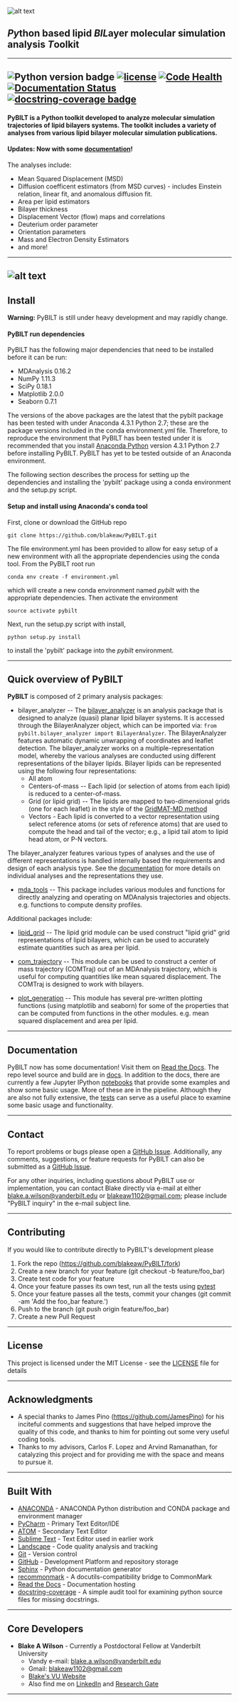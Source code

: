 ![alt text](./_images/PyBILT_logo.png "PyBILT Logo")
## *Py*thon based lipid *BIL*ayer molecular simulation analysis *T*oolkit
------
![Python version badge](https://img.shields.io/badge/python-2.7-blue.svg)
[![license](https://img.shields.io/github/license/mashape/apistatus.svg)](LICENSE)
[![Code Health](https://landscape.io/github/blakeaw/PyBILT/master/landscape.svg?style=flat)](https://landscape.io/github/blakeaw/PyBILT/master)
[![Documentation Status](https://readthedocs.org/projects/pybilt/badge/?version=latest)](http://pybilt.readthedocs.io/en/latest/?badge=latest)
[![docstring-coverage badge](https://img.shields.io/badge/docstring--coverage-49.5%25-orange.svg)](.docstring-coverage_report.txt)
------
#### PyBILT is a Python toolkit developed to analyze molecular simulation trajectories of lipid bilayers systems. The toolkit includes a variety of analyses from various lipid bilayer molecular simulation publications.

#### Updates: Now with some [documentation](http://pybilt.readthedocs.io/en/latest/index.html)!

The analyses include:
   * Mean Squared Displacement (MSD)
   * Diffusion coefficent estimators (from MSD curves) - includes Einstein relation, linear fit, and anomalous diffusion fit.
   * Area per lipid estimators
   * Bilayer thickness
   * Displacement Vector (flow) maps and correlations
   * Deuterium order parameter
   * Orientation parameters
   * Mass and Electron Density Estimators
   * and more!

------
![alt text](./_images/7percentCL_sideview_b.jpg "Lipid Bilayer")
------

## Install

**Warning:** PyBILT is still under heavy development and may rapidly change.

#### PyBILT run dependencies
PyBILT has the following major dependencies that need to be installed before it
can be run:
   * MDAnalysis 0.16.2
   * NumPy 1.11.3
   * SciPy 0.18.1
   * Matplotlib 2.0.0
   * Seaborn 0.7.1

The versions of the above packages are the latest that the pybilt package has
been tested with under Anaconda 4.3.1 Python 2.7; these are the package
versions included in the conda environment.yml file.  Therefore, to reproduce
the environment that PyBILT has been tested under it is recommended that you
install [Anaconda Python](https://www.anaconda.com/) version 4.3.1 Python 2.7
before installing PyBILT. PyBILT has yet to be tested outside of an Anaconda
environment.

The following section describes the process for setting up the dependencies and
installing the 'pybilt' package using a conda environment and the setup.py
script.

#### Setup and install using Anaconda's conda tool
First, clone or download the GitHub repo
```
git clone https://github.com/blakeaw/PyBILT.git
```
The file environment.yml has been provided to allow for easy setup of a new
environment with all the appropriate dependencies using the conda tool. From the PyBILT root run
```
conda env create -f environment.yml
```
which will create a new conda environment named *pybilt* with the appropriate
dependencies. Then activate the environment
```
source activate pybilt
```
Next, run the setup.py script with install,
```
python setup.py install
```
to install the 'pybilt' package into the *pybilt* environment.  

------

## Quick overview of PyBILT
**PyBILT** is composed of 2 primary analysis packages:
  * bilayer_analyzer -- The [bilayer_analyzer](http://pybilt.readthedocs.io/en/latest/pybilt.bilayer_analyzer.html#module-pybilt.bilayer_analyzer.bilayer_analyzer) is an analysis package that
                        is designed to analyze (quasi) planar lipid bilayer
                        systems. It is accessed through the BilayerAnalyzer
                        object, which can be imported via: ```from
                        pybilt.bilayer_analyzer import BilayerAnalyzer```. The
                        BilayerAnalyzer features automatic dynamic unwrapping of
                        coordinates and leaflet detection. The bilayer_analyzer
                        works on a multiple-representation model, whereby the
                        various analyses are conducted using different
                        representations of the bilayer lipids. Bilayer lipids
                        can be represented using the following four
                        representations:
    * All atom
    * Centers-of-mass -- Each lipid (or selection of atoms from each lipid) is reduced to a
center-of-mass.
    * Grid (or lipid grid) -- The lipids are mapped to two-dimensional grids (one for each leaflet) in the
style of the [GridMAT-MD method](http://www.bevanlab.biochem.vt.edu/GridMAT-MD/)
    * Vectors - Each lipid is converted to a vector representation using select reference atoms (or sets of reference atoms) that are used to compute the head and tail of the vector; e.g., a lipid tail atom to lipid head atom, or P-N vectors.

The bilayer_analyzer features various types of analyses and the use of different
representations is handled internally based the requirements and design of each
analysis type. See the [documentation](http://pybilt.readthedocs.io/en/latest/pybilt.bilayer_analyzer.html#module-pybilt.bilayer_analyzer.analysis_protocols) for more details on
individual analyses and the representations they use.   

  * [mda_tools](http://pybilt.readthedocs.io/en/latest/pybilt.mda_tools.html) -- This package includes various modules and functions for directly
                 analyzing and operating on MDAnalysis trajectories and objects.
                 e.g. functions to compute density profiles.

 Additional packages include:
   * [lipid_grid](http://pybilt.readthedocs.io/en/latest/pybilt.lipid_grid.html) -- The lipid grid module can be used construct "lipid grid" grid
                  representations of lipid bilayers, which can be used to
                  accurately estimate quantities such as area per lipid.

  * [com_trajectory](http://pybilt.readthedocs.io/en/latest/pybilt.com_trajectory.html) -- This module can be used to construct a center of mass
                      trajectory (COMTraj) out of an MDAnalysis trajectory,
                      which is useful for computing quantities like mean squared
                      displacement. The COMTraj is designed to work with bilayers.

  * [plot_generation](http://pybilt.readthedocs.io/en/latest/pybilt.plot_generation.html) -- This module has several pre-written plotting functions
                       (using matplotlib and seaborn) for some of the properties
                       that can be computed from functions in the other modules.
                       e.g. mean squared displacement and area per lipid.

------

## Documentation

PyBILT now has some documentation! Visit them on [Read the Docs](http://pybilt.readthedocs.io/en/latest/index.html). The repo level source
and build are in [docs](docs). In addition
to the docs, there are currently a few Jupyter IPython
[notebooks](jupyter_notebooks) that provide some examples and show some basic
usage. More of these are in the pipeline. Although they are also not fully
extensive, the [tests](tests) can serve as a useful place to examine some basic
usage and functionality.

------

## Contact

To report problems or bugs please open a
[GitHub Issue](https://github.com/blakeaw/PyBILT/issues). Additionally, any
comments, suggestions, or feature requests for PyBILT can also be submitted as
a
[GitHub Issue](https://github.com/blakeaw/PyBILT/issues).

For any other inquiries, including questions about PyBILT use or
implementation, you can contact Blake directly via e-mail at either
blake.a.wilson@vanderbilt.edu or blakeaw1102@gmail.com; please include "PyBILT
inquiry" in the e-mail subject line.

------

## Contributing

If you would like to contribute directly to PyBILT's development please
 1. Fork the repo (https://github.com/blakeaw/PyBILT/fork)
 2. Create a new branch for your feature (git checkout -b feature/foo_bar)
 3. Create test code for your feature
 4. Once your feature passes its own test, run all the tests using [pytest](https://docs.pytest.org/en/latest/)  
 5. Once your feature passes all the tests, commit your changes (git commit -am 'Add the foo_bar feature.')
 6. Push to the branch (git push origin feature/foo_bar)
 7. Create a new Pull Request

------

## License

This project is licensed under the MIT License - see the [LICENSE](LICENSE) file for details

------

## Acknowledgments

* A special thanks to James Pino (https://github.com/JamesPino) for his inciteful comments and suggestions that have helped improve the quality of this code, and thanks to him for pointing out some very useful coding tools.   
* Thanks to my advisors, Carlos F. Lopez and Arvind Ramanathan, for catalyzing this project and for providing me with the space and means to pursue it.  

------

## Built With

* [ANACONDA](https://www.continuum.io/) - ANACONDA Python distribution and CONDA package and environment manager
* [PyCharm](https://www.jetbrains.com/pycharm/) - Primary Text Editor/IDE
* [ATOM](https://atom.io/) - Secondary Text Editor
* [Sublime Text](https://www.sublimetext.com/) - Text Editor used in earlier work
* [Landscape](https://landscape.io/) - Code quality analysis and tracking
* [Git](https://git-scm.com/) - Version control
* [GitHub](https://github.com/) - Development Platform and repository storage
* [Sphinx](http://www.sphinx-doc.org/en/stable/index.html) - Python documentation generator
* [recommonmark](https://github.com/rtfd/recommonmark) - A docutils-compatibility bridge to CommonMark
* [Read the Docs](https://readthedocs.org/) - Documentation hosting
* [docstring-coverage](https://bitbucket.org/DataGreed/docstring-coverage/wiki/Home) -  A simple audit tool for examining python source files for missing docstrings.

------

## Core Developers

* **Blake A Wilson** - Currently a Postdoctoral Fellow at Vanderbilt University
  * Vandy e-mail: blake.a.wilson@vanderbilt.edu
  * Gmail: blakeaw1102@gmail.com
  * [Blake's VU Website]( https://my.vanderbilt.edu/blakeaw/)
  * Also find me on [LinkedIn](https://www.linkedin.com/in/blakewilson3/) and [Research Gate](https://www.researchgate.net/profile/Blake_Wilson3)

------
